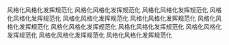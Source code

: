 风格化风格化发挥规范化
风格化风格化发挥规范化
风格化风格化发挥规范化
风格化风格化发挥规范化
风格化风格化发挥规范化
风格化风格化发挥规范化
风格化风格化发挥规范化
风格化风格化发挥规范化
风格化风格化发挥规范化
风格化风格化发挥规范化
风格化风格化发挥规范化
风格化风格化发挥规范化
